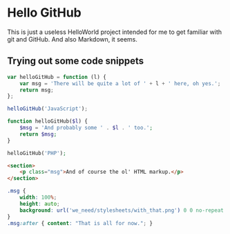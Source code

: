 # Hello GitHub

This is just a useless HelloWorld project intended for me to get familiar with git and GitHub.
And also Markdown, it seems.

## Trying out some code snippets

```javascript
var helloGitHub = function (l) {
    var msg = 'There will be quite a lot of ' + l + ' here, oh yes.';
    return msg;
};

helloGitHub('JavaScript');
```

```php
function helloGitHub($l) {
    $msg = 'And probably some ' . $l . ' too.';
    return $msg;
}

helloGitHub('PHP');
```

```html
<section>
    <p class="msg">And of course the ol' HTML markup.</p>
</section>
```

```css
.msg {
    width: 100%;
    height: auto;
    background: url('we_need/stylesheets/with_that.png') 0 0 no-repeat transparent;
}
.msg:after { content: "That is all for now."; }
```
